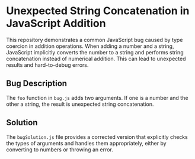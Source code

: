 # Unexpected String Concatenation in JavaScript Addition

This repository demonstrates a common JavaScript bug caused by type coercion in addition operations.  When adding a number and a string, JavaScript implicitly converts the number to a string and performs string concatenation instead of numerical addition. This can lead to unexpected results and hard-to-debug errors.

## Bug Description
The `foo` function in `bug.js` adds two arguments. If one is a number and the other a string, the result is unexpected string concatenation.

## Solution
The `bugSolution.js` file provides a corrected version that explicitly checks the types of arguments and handles them appropriately, either by converting to numbers or throwing an error.